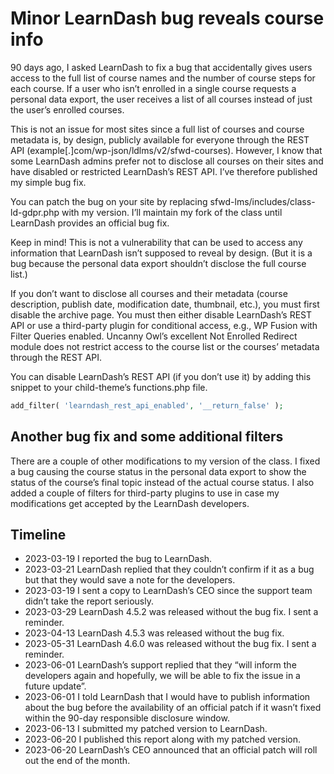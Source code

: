 # Minor LearnDash bug reveals course info

90 days ago, I asked LearnDash to fix a bug that accidentally gives users access to the full list of course names and the number of course steps for each course. If a user who isn’t enrolled in a single course requests a personal data export, the user receives a list of all courses instead of just the user’s enrolled courses. 

This is not an issue for most sites since a full list of courses and course metadata is, by design, publicly available for everyone through the REST API (example[.]com/wp-json/ldlms/v2/sfwd-courses). However, I know that some LearnDash admins prefer not to disclose all courses on their sites and have disabled or restricted LearnDash’s REST API. I’ve therefore published my simple bug fix. 

You can patch the bug on your site by replacing sfwd-lms/includes/class-ld-gdpr.php with my version. I’ll maintain my fork of the class until LearnDash provides an official bug fix. 

Keep in mind! This is not a vulnerability that can be used to access any information that LearnDash isn’t supposed to reveal by design. (But it is a bug because the personal data export shouldn’t disclose the full course list.)

If you don’t want to disclose all courses and their metadata (course description, publish date, modification date, thumbnail, etc.), you must first disable the archive page. You must then either disable LearnDash’s REST API or use a third-party plugin for conditional access, e.g., WP Fusion with Filter Queries enabled. Uncanny Owl’s excellent Not Enrolled Redirect module does not restrict access to the course list or the courses’ metadata through the REST API. 

You can disable LearnDash’s REST API (if you don’t use it) by adding this snippet to your child-theme’s functions.php file. 

```php
add_filter( 'learndash_rest_api_enabled', '__return_false' );
```

## Another bug fix and some additional filters

There are a couple of other modifications to my version of the class. I fixed a bug causing the course status in the personal data export to show the status of the course’s final topic instead of the actual course status. I also added a couple of filters for third-party plugins to use in case my modifications get accepted by the LearnDash developers. 

## Timeline

- 2023-03-19 I reported the bug to LearnDash.
- 2023-03-21 LearnDash replied that they couldn’t confirm if it as a bug but that they would save a note for the developers. 
- 2023-03-19 I sent a copy to LearnDash’s CEO since the support team didn’t take the report seriously. 
- 2023-03-29 LearnDash 4.5.2 was released without the bug fix. I sent a reminder.
- 2023-04-13 LearnDash 4.5.3 was released without the bug fix.
- 2023-05-31 LearnDash 4.6.0 was released without the bug fix. I sent a reminder.
- 2023-06-01 LearnDash’s support replied that they “will inform the developers again and hopefully, we will be able to fix the issue in a future update”.
- 2023-06-01 I told LearnDash that I would have to publish information about the bug before the availability of an official patch if it wasn’t fixed within the 90-day responsible disclosure window.
- 2023-06-13 I submitted my patched version to LearnDash. 
- 2023-06-20 I published this report along with my patched version.
- 2023-06-20 LearnDash’s CEO announced that an official patch will roll out the end of the month. 

